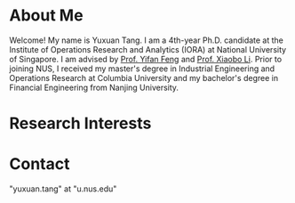 # About Me

Welcome! My name is Yuxuan Tang. I am a 4th-year Ph.D. candidate at the Institute of Operations Research and Analytics (IORA) at National University of Singapore. I am advised by [Prof. Yifan Feng](https://sites.google.com/view/yifanfeng/?pli=1&authuser=1) and [Prof. Xiaobo Li](https://sites.google.com/site/lixiaobohome/home?authuser=1). Prior to joining NUS, I received my master's degree in Industrial Engineering and Operations Research at Columbia University and my bachelor's degree in Financial Engineering from Nanjing University.


# Research Interests

# Contact

"yuxuan.tang" at "u.nus.edu"
